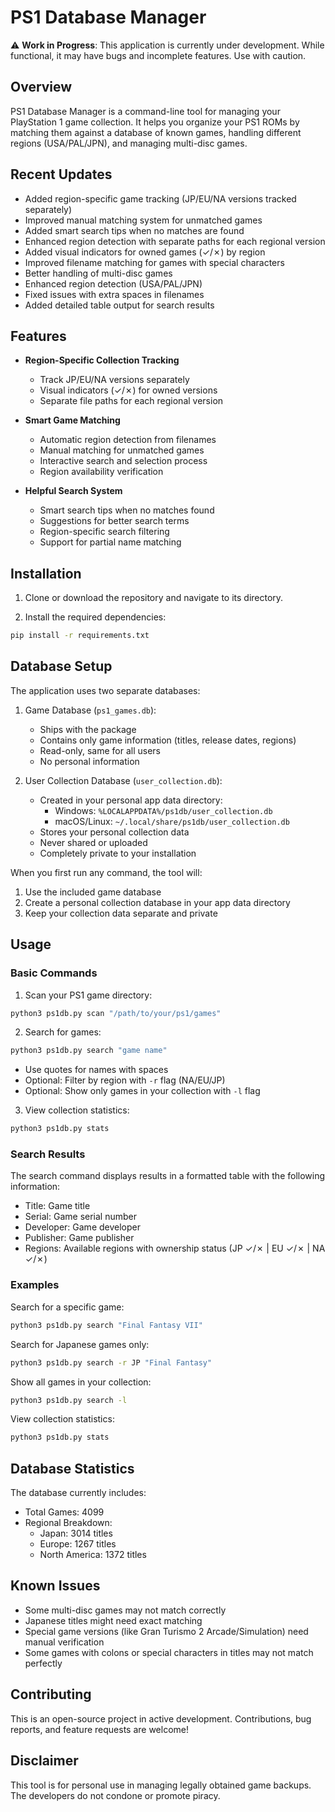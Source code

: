 # PS1 Database Manager

⚠️ **Work in Progress**: This application is currently under development. While functional, it may have bugs and incomplete features. Use with caution.

## Overview
PS1 Database Manager is a command-line tool for managing your PlayStation 1 game collection. It helps you organize your PS1 ROMs by matching them against a database of known games, handling different regions (USA/PAL/JPN), and managing multi-disc games.

## Recent Updates
- Added region-specific game tracking (JP/EU/NA versions tracked separately)
- Improved manual matching system for unmatched games
- Added smart search tips when no matches are found
- Enhanced region detection with separate paths for each regional version
- Added visual indicators for owned games (✓/✗) by region
- Improved filename matching for games with special characters
- Better handling of multi-disc games
- Enhanced region detection (USA/PAL/JPN)
- Fixed issues with extra spaces in filenames
- Added detailed table output for search results

## Features
- **Region-Specific Collection Tracking**
  - Track JP/EU/NA versions separately
  - Visual indicators (✓/✗) for owned versions
  - Separate file paths for each regional version

- **Smart Game Matching**
  - Automatic region detection from filenames
  - Manual matching for unmatched games
  - Interactive search and selection process
  - Region availability verification

- **Helpful Search System**
  - Smart search tips when no matches found
  - Suggestions for better search terms
  - Region-specific search filtering
  - Support for partial name matching

## Installation

1. Clone or download the repository and navigate to its directory.

2. Install the required dependencies:
```bash
pip install -r requirements.txt
```

## Database Setup

The application uses two separate databases:

1. Game Database (`ps1_games.db`):
   - Ships with the package
   - Contains only game information (titles, release dates, regions)
   - Read-only, same for all users
   - No personal information

2. User Collection Database (`user_collection.db`):
   - Created in your personal app data directory:
     - Windows: `%LOCALAPPDATA%/ps1db/user_collection.db`
     - macOS/Linux: `~/.local/share/ps1db/user_collection.db`
   - Stores your personal collection data
   - Never shared or uploaded
   - Completely private to your installation

When you first run any command, the tool will:
1. Use the included game database
2. Create a personal collection database in your app data directory
3. Keep your collection data separate and private

## Usage

### Basic Commands

1. Scan your PS1 game directory:
```bash
python3 ps1db.py scan "/path/to/your/ps1/games"
```

2. Search for games:
```bash
python3 ps1db.py search "game name"
```
- Use quotes for names with spaces
- Optional: Filter by region with `-r` flag (NA/EU/JP)
- Optional: Show only games in your collection with `-l` flag

3. View collection statistics:
```bash
python3 ps1db.py stats
```

### Search Results
The search command displays results in a formatted table with the following information:
- Title: Game title
- Serial: Game serial number
- Developer: Game developer
- Publisher: Game publisher
- Regions: Available regions with ownership status (JP ✓/✗ | EU ✓/✗ | NA ✓/✗)

### Examples

Search for a specific game:
```bash
python3 ps1db.py search "Final Fantasy VII"
```

Search for Japanese games only:
```bash
python3 ps1db.py search -r JP "Final Fantasy"
```

Show all games in your collection:
```bash
python3 ps1db.py search -l
```

View collection statistics:
```bash
python3 ps1db.py stats
```

## Database Statistics
The database currently includes:
- Total Games: 4099
- Regional Breakdown:
  * Japan: 3014 titles
  * Europe: 1267 titles
  * North America: 1372 titles

## Known Issues
- Some multi-disc games may not match correctly
- Japanese titles might need exact matching
- Special game versions (like Gran Turismo 2 Arcade/Simulation) need manual verification
- Some games with colons or special characters in titles may not match perfectly

## Contributing
This is an open-source project in active development. Contributions, bug reports, and feature requests are welcome!

## Disclaimer
This tool is for personal use in managing legally obtained game backups. The developers do not condone or promote piracy. 